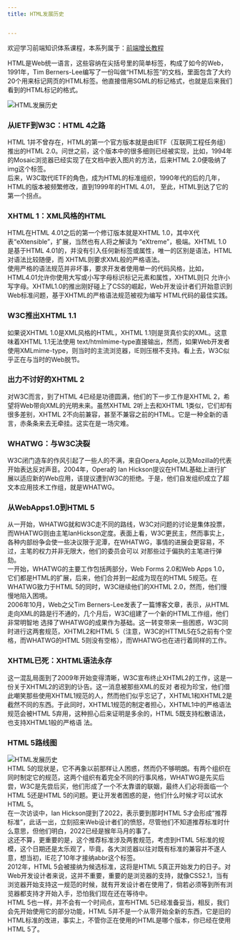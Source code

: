 ```yaml
---
title: HTML发展历史


---
```

欢迎学习前端知识体系课程，本系列属于：[前端增长教程][1]

HTML是Web统一语言，这些容纳在尖括号里的简单标签，构成了如今的Web，1991年，Tim Berners-Lee编写了一份叫做“HTML标签”的文档，里面包含了大约20个用来标记网页的HTML标签。他直接借用SGML的标记格式，也就是后来我们看到的HTML标记的格式。

![HTML发展历史][2]

### 从IETF到W3C：HTML 4之路

HTML 1并不曾存在，HTML的第一个官方版本就是由IETF（互联网工程任务组）推出的HTML 2.0。问世之前，这个版本中的很多细则已经被实现，比如，1994年的Mosaic浏览器已经实现了在文档中嵌入图片的方法，后来HTML 2.0便吸纳了img这个标签。  
后来，W3C取代IETF的角色，成为HTML的标准组织，1990年代的后的几年，HTML的版本被频繁修改，直到1999年的HTML 4.01， 至此，HTML到达了它的第一个拐点。

### XHTML 1：XML风格的HTML

HTML在HTML 4.01之后的第一个修订版本就是XHTML 1.0，其中X代表“eXtensible”，扩展，当然也有人将之解读为 “eXtreme”，极端。XHTML 1.0是基于HTML 4.01的，并没有引入任何新标签或属性，唯一的区别是语法，HTML对语法比较随便，而 XHTML则要求XML般的严格语法。  
使用严格的语法规范并非坏事，要求开发者使用单一的代码风格，比如，HTML4.01允许你使用大写或小写字母标识标记元素和属性，XHTML则只 允许小写字母。XHTML1.0的推出刚好碰上了CSS的崛起，Web开发设计者们开始意识到Web标准问题，基于XHTML的严格语法规范被视为编写 HTML代码的最佳实践。

### W3C推出XHTML 1.1

如果说XHTML 1.0是XML风格的HTML，XHTML 1.1则是货真价实的XML。这意味着XHTML 1.1无法使用 text/htmlmime-type直接输出，然而，如果Web开发者使用XMLmime-type，则当时的主流浏览器，IE则压根不支持。看上去，W3C似乎正在与当时的Web脱节。

### 出力不讨好的XHTML 2

对W3C而言，到了HTML 4已经是功德圆满，他们的下一步工作是XHTML 2，希望将Web带向XML的光明未来。虽然XHTML 2听上去和XHTML 1类似，它们却有很多差别，XHTML 2不向前兼容，甚至不兼容之前的HTML。它是一种全新的语言，赤条条来去无牵挂。这实在是一场灾难。

### WHATWG：与W3C决裂

W3C闭门造车的作风引起了一些人的不满，来自Opera,Apple,以及Mozilla的代表开始表达反对声音。2004年，Opera的 Ian Hickson提议在HTML基础上进行扩展以适应新的Web应用，该提议遭到W3C的拒绝。于是，他们自发组织成立了超文本应用技术工作组，就是WHATWG。

### 从WebApps1.0到HTML 5

从一开始，WHATWG就和W3C走不同的路线，W3C对问题的讨论是集体投票，而WHATWG则由主笔IanHickson定度。表面上看，W3C更民主，然而事实上，各种内部纷争会使一些决议限于泥潭，在WHATWG，事情的进展会更容易，不过，主笔的权力并非无限大，他们的委员会可以 对那些过于偏执的主笔进行弹劾。  
一开始，WHATWG的主要工作包括两部分，Web Forms 2.0和Web Apps 1.0，它们都是HTML的扩展，后来，他们合并到一起成为现在的HTML 5规范。在WHATWG致力于HTML 5的同时，W3C继续他们的XHTML 2.0，然而，他们慢慢地陷入困境。  
2006年10月，Web之父Tim Berners-Lee发表了一篇博客文章，表示，从HTML走向XML的路是行不通的，几个月后，W3C组建了一个新的HTML工作组，他们非常明智地 选择了WHATWG的成果作为基础。这一转变带来一些困惑，W3C同时进行这两套规范，XHTML2和HTML 5（注意，W3C的HTTML5在5之前有个空格，而WHATWG的HTML 5则没有空格），而WHATWG也在进行着同样的工作。

### XHTML已死：XHTML语法永存

这一混乱局面到了2009年开始变得清晰，W3C宣布终止XHTML2的工作，这是一份关于XHTML2的迟到的讣告。这一消息被那些XML的反对 者视为珍宝，他们借此嘲笑那些使用XHTML1规范的人，然而他们似乎忘记了，XHTML1和XHTML2是截然不同的东西。于此同时，XHTML1规范的制定者担心，XHTML1中的严格语法规范会被HTML 5弃用，这种担心后来证明是多余的，HTML 5既支持松散语法，也支持XHTML1般的严格语 法。

### HTML 5路线图

![HTML发展历史][3]  
HTML 5的现状是，它不再象以前那样让人困惑，然而仍不够明朗。有两个组织在同时制定它的规范，这两个组织有着完全不同的行事风格，WHATWG是先买后尝，W3C是先尝后买，他们形成了一个不太靠谱的联姻，最终人们必将面临一个HTML 5还是HTML 5的问题。更让开发者困惑的是，他们什么时候才可以试水HTML 5。  
在一次访谈中，Ian Hickson提到了2022，表示要到那时HTML 5才会形成”推荐标准”，此话一出，立刻招来Web设计者们的愤怒，尽管他们不知道推荐标准时什么意思，但他们明白，2022已经是猴年马月的事了。  
这还不算，更重要的是，这个推荐标准涉及两套规范，考虑到HTML 5标准的规模，这个日期还是太乐观了，毕竟，各大浏览器以往对既有标准的兼容并不遂人意，想当初，IE花了10年才接纳abbr这个标签。  
2012年，HTML 5会被接纳为候选标准，这将是HTML 5真正开始发力的日子。对Web开发设计者来说，这并不重要，重要的是浏览器的支持，就像CSS2.1，当有浏览器开始支持这一规范的时候，就有开发设计者在使用了，倘若必须等到所有浏览器都支持才开始入手，恐怕我们现在还在等待中。  
HTML 5也一样，并不会有一个时间点，宣布HTML 5已经准备妥当，相反，我们会先开始使用它的部分功能，HTML 5并不是一个从零开始全新的东西，它是旧的HTML标准的改进，事实上，不管你正在使用的HTML是哪个版本，你已经在使用HTML 5了。

 [1]: https://www.f2e123.com/fed-regain
 [2]: //fed123.oss-ap-southeast-2.aliyuncs.com/wp-content/uploads/2017/08/html.jpg
 [3]: //fed123.oss-ap-southeast-2.aliyuncs.com/wp-content/uploads/2017/08/html-1.jpg
